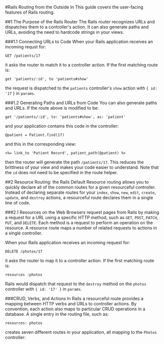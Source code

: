 #Rails Routing from the Outside In
This guide covers the user-facing features of Rails routing.

##1 The Purpose of the Rails Router
The Rails router recognizes URLs and dispatches them to a controller's action. It can also generate paths and URLs, avoiding the need to hardcode strings in your views.

###1.1 Connecting URLs to Code
When your Rails application receives an incoming requst for:

```
GET /patients/17
```
it asks the router to match it to a controller action. If the first matching route is:

```
get 'patients/:id', to 'patients#show'
```
the request is dispatched to the `patients` controller's `show` action with `{ id: '17` } in `params`.

###1.2 Generating Paths and URLs from Code
You can also generate paths and URLs. If the route above is modified to be:

```
get '/patients/:id', to: 'patients#show', as: 'patient'
```
and your application contains this code in the controller:

```
@patient = Patient.find(17)
```
and this in the corresponding view:

```
<%= link_to 'Patient Record', patient_path(@patient) %>
```
then the router will generate the path `/patients/17`. This reduces the brittlness of your view and makes your code easier to understand. Note that the `id` does not need to be specified in the route helper.

##2 Resource Routing: the Rails Default
Resource routing allows you to quickly declare all of the common routes for a given resourceful controller. Instead of declaring separate routes for your `index`, `show`, `new`, `edit`, `create`, `update`, and `destroy` actions, a resourceful route declares them in a single line of code.

###2.1 Resources on the Web
Browsers request pages from Rails by making a request for a URL using a specific HTTP method, such as `GET`, `POST`, `PATCH`, `PUT`, and `DELETE`. Each method is a request to perform an operation on the resource. A resource route maps a number of related requests to actions in a single controller.

When your Rails application receives an incoming request for:

```
DELETE /photos/17
```
it asks the router to map it to a controller action. If the first matching route is:

```
resources :photos
```
Rails would dispatch that request to the `destroy` method on the `photos` controller with `{ id: '17' }` in `params`.

###CRUD, Verbs, and Actions
In Rails a resourceful route provides a mapping between HTTP verbs and URLs to controller actions. By convention, each action also maps to particular CRUD operations in a database. A single entry in the routing file, such as:

```
resources: photos
```
creates seven different routes in your application, all mapping to the `Photos` controller:
